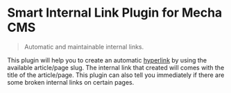 Smart Internal Link Plugin for Mecha CMS
========================================

> Automatic and maintainable internal links.

This plugin will help you to create an automatic [hyperlink](https://en.wikipedia.org/wiki/Hyperlink "Hyperlink – Wikipedia") by using the available article/page slug. The internal link that created will comes with the title of the article/page. This plugin can also tell you immediately if there are some broken internal links on certain pages.